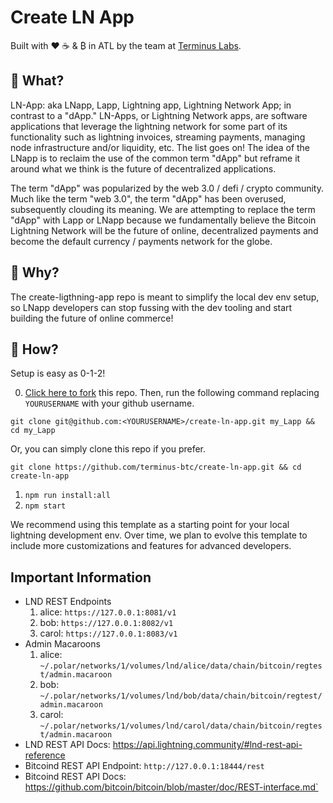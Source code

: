 # Create LN App
Built with ❤️ ☕️ & ₿ in ATL by the team at [Terminus Labs](https://terminus.money/).

## 🧐 What?
LN-App: aka LNapp, Lapp, Lightning app, Lightning Network App; in contrast to a "dApp."
LN-Apps, or Lightning Network apps, are software applications that leverage the lightning network
for some part of its functionality such as lightning invoices, streaming payments, managing node
infrastructure and/or liquidity, etc. The list goes on! The idea of the LNapp is to reclaim the use
of the common term "dApp" but reframe it around what we think is the future of decentralized applications.

The term "dApp" was popularized by the web 3.0 / defi / crypto community. Much like the term
"web 3.0", the term "dApp" has been overused, subsequently clouding its meaning. We are attempting to replace the
term "dApp" with Lapp or LNapp because we fundamentally believe the Bitcoin Lightning Network will
be the future of online, decentralized payments and become the default currency / payments network for the globe.

## 🧐 Why?
The create-ligthning-app repo is meant to simplify the local dev env setup, so LNapp developers can stop fussing with the dev tooling and start building the future of online commerce!

## 🧐 How?
Setup is easy as 0-1-2!

0. [Click here to fork](https://github.com/terminus-btc/create-ln-app/fork) this repo. Then, run the following command replacing `YOURUSERNAME` with your github username.

```
git clone git@github.com:<YOURUSERNAME>/create-ln-app.git my_Lapp && cd my_Lapp
```

Or, you can simply clone this repo if you prefer.

```
git clone https://github.com/terminus-btc/create-ln-app.git && cd create-ln-app
```

1. `npm run install:all`
2. `npm start`

We recommend using this template as a starting point for your local lightning development env.
Over time, we plan to evolve this template to include more customizations and features for advanced
developers.

## Important Information
- LND REST Endpoints
  1. alice: `https://127.0.0.1:8081/v1`
  2. bob: `https://127.0.0.1:8082/v1`
  3. carol: `https://127.0.0.1:8083/v1`
- Admin Macaroons
  1. alice: `~/.polar/networks/1/volumes/lnd/alice/data/chain/bitcoin/regtest/admin.macaroon`
  2. bob: `~/.polar/networks/1/volumes/lnd/bob/data/chain/bitcoin/regtest/admin.macaroon`
  3. carol: `~/.polar/networks/1/volumes/lnd/carol/data/chain/bitcoin/regtest/admin.macaroon`
- LND REST API Docs: https://api.lightning.community/#lnd-rest-api-reference
- Bitcoind REST API Endpoint: `http://127.0.0.1:18444/rest`
- Bitcoind REST API Docs: https://github.com/bitcoin/bitcoin/blob/master/doc/REST-interface.md`
